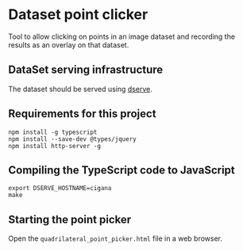 # Dataset point clicker

Tool to allow clicking on points in an image dataset and recording the results as an overlay on that dataset.

## DataSet serving infrastructure

The dataset should be served using [dserve](https://github.com/JIC-CSB/dserve).


## Requirements for this project

```
npm install -g typescript
npm install --save-dev @types/jquery
npm install http-server -g
```

## Compiling the TypeScript code to JavaScript

```
export DSERVE_HOSTNAME=cigana
make
```

## Starting the point picker

Open the ``quadrilateral_point_picker.html`` file in a web browser.
